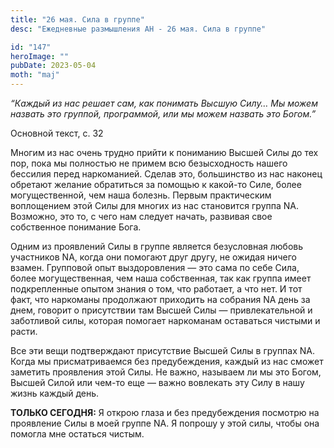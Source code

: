 ```yaml
---
title: "26 мая. Сила в группе"
desc: "Ежедневные размышления АН - 26 мая. Сила в группе"

id: "147"
heroImage: ""
pubDate: 2023-05-04
moth: "maj"
---
```


_“Каждый из нас решает сам, как понимать Высшую Силу… Мы можем назвать это
группой, программой, или мы можем назвать это Богом.”_

Основной текст, с. 32

Многим из нас очень трудно прийти к пониманию Высшей Силы до тех пор, пока мы
полностью не примем всю безысходность нашего бессилия перед наркоманией.
Сделав это, большинство из нас наконец обретают желание обратиться за помощью
к какой-то Силе, более могущественной, чем наша болезнь. Первым практическим
воплощением этой Силы для многих из нас становится группа NA. Возможно, это
то, с чего нам следует начать, развивая свое собственное понимание Бога.

Одним из проявлений Силы в группе является безусловная любовь участников NA,
когда они помогают друг другу, не ожидая ничего взамен. Групповой опыт
выздоровления — это сама по себе Сила, более могущественная, чем наша
собственная, так как группа имеет подкрепленные опытом знания о том, что
работает, а что нет. И тот факт, что наркоманы продолжают приходить на
собрания NA день за днем, говорит о присутствии там Высшей Силы —
привлекательной и заботливой силы, которая помогает наркоманам оставаться
чистыми и расти.

Все эти вещи подтверждают присутствие Высшей Силы в группах NA. Когда мы
присматриваемся без предубеждения, каждый из нас сможет заметить проявления
этой Силы. Не важно, называем ли мы это Богом, Высшей Силой или чем-то еще —
важно вовлекать эту Силу в нашу жизнь каждый день.

**ТОЛЬКО СЕГОДНЯ:** Я открою глаза и без предубеждения посмотрю на проявление
Силы в моей группе NA. Я попрошу у этой силы, чтобы она помогла мне остаться
чистым.
